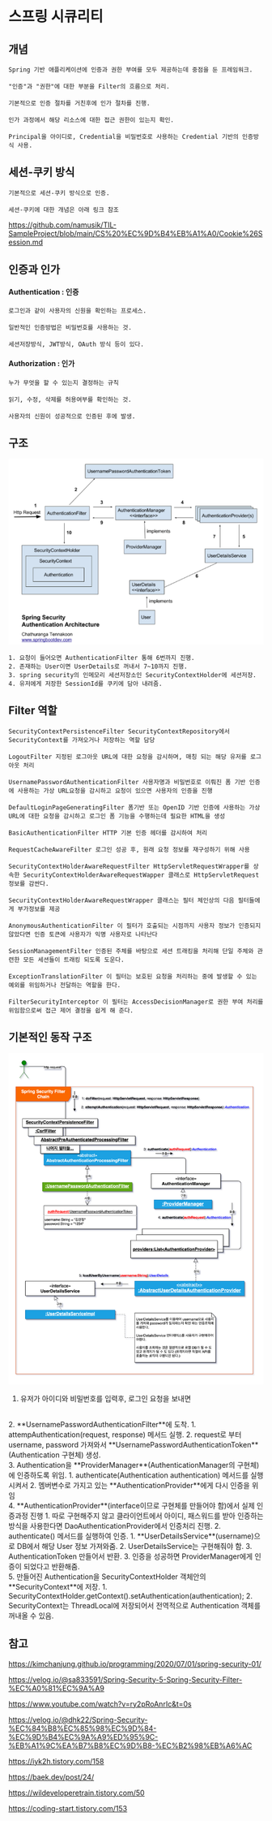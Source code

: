 # 스프링 시큐리티 

## 개념

    Spring 기반 애플리케이션에 인증과 권한 부여를 모두 제공하는데 중점을 둔 프레임워크. 

    "인증"과 "권한"에 대한 부분을 Filter의 흐름으로 처리.

    기본적으로 인증 절차를 거친후에 인가 절차를 진행. 

    인가 과정에서 해당 리소스에 대한 접근 권한이 있는지 확인. 

    Principal을 아이디로, Credential을 비밀번호로 사용하는 Credential 기반의 인증방식 사용.

## 세션-쿠키 방식

    기본적으로 세션-쿠키 방식으로 인증. 

    세션-쿠키에 대한 개념은 아래 링크 참조 

https://github.com/namusik/TIL-SampleProject/blob/main/CS%20%EC%9D%B4%EB%A1%A0/Cookie%26Session.md


## 인증과 인가 

#### Authentication : 인증

    로그인과 같이 사용자의 신원을 확인하는 프로세스.
    
    일반적인 인증방법은 비밀번호를 사용하는 것.

    세션저장방식, JWT방식, OAuth 방식 등이 있다. 

#### Authorization : 인가

    누가 무엇을 할 수 있는지 결정하는 규칙 

    읽기, 수정, 삭제를 허용여부를 확인하는 것. 

    사용자의 신원이 성공적으로 인증된 후에 발생. 

## 구조 

![springsecurity](../../images/Spring/springsecurity.png)

    1. 요청이 들어오면 AuthenticationFilter 통해 6번까지 진행. 
    2. 존재하는 User이면 UserDetails로 꺼내서 7~10까지 진행. 
    3. spring security의 인메모리 세션저장소인 SecurityContextHolder에 세션저장. 
    4. 유저에게 저장한 SessionId를 쿠키에 담아 내려줌. 

## Filter 역할

    SecurityContextPersistenceFilter SecurityContextRepository에서 SecurityContext를 가져오거나 저장하는 역할 담당

    LogoutFilter 지정된 로그아웃 URL에 대한 요청을 감시하며, 매칭 되는 해당 유저를 로그아웃 처리

    UsernamePasswordAuthenticationFilter 사용자명과 비밀번호로 이뤄진 폼 기반 인증에 사용하는 가상 URL요청을 감시하고 요청이 있으면 사용자의 인증을 진행

    DefaultLoginPageGeneratingFilter 폼기반 또는 OpenID 기반 인증에 사용하는 가상 URL에 대한 요청을 감시하고 로그인 폼 기능을 수행하는데 필요한 HTML을 생성

    BasicAuthenticationFilter HTTP 기본 인증 헤더를 감시하여 처리

    RequestCacheAwareFilter 로그인 성공 후, 원래 요청 정보를 재구성하기 위해 사용

    SecurityContextHolderAwareRequestFilter HttpServletRequestWrapper를 상속한 SecurityContextHolderAwareRequestWapper 클래스로 HttpServletRequest 정보를 감싼다.

    SecurityContextHolderAwareRequestWrapper 클래스는 필터 체인상의 다음 필터들에게 부가정보를 제공

    AnonymousAuthenticationFilter 이 필터가 호출되는 시점까지 사용자 정보가 인증되지 않았다면 인증 토큰에 사용자가 익명 사용자로 나타난다

    SessionManagementFilter 인증된 주체를 바탕으로 세션 트래킹을 처리해 단일 주체와 관련한 모든 세션들이 트래킹 되도록 도운다.

    ExceptionTranslationFilter 이 필터는 보호된 요청을 처리하는 중에 발생할 수 있는 예외를 위임하거나 전달하는 역할을 한다.

    FilterSecurityInterceptor 이 필터는 AccessDecisionManager로 권한 부여 처리를 위임함으로써 접근 제어 결정을 쉽게 해 준다.


## 기본적인 동작 구조

![diagram](../../images/Spring/spring-security-flow-diagram.png)

1. 유저가 아이디와 비밀번호를 입력후, 로그인 요청을 보내면
 </br>  
2. **UsernamePasswordAuthenticationFilter**에 도착. 
   1. attempAuthentication(request, response) 메서드 실행.
   2. request로 부터 username, password 가져와서 **UsernamePasswordAuthenticationToken**(Authentication 구현체) 생성. 
</br>
3. Authentication을 **ProviderManager**(AuthenticationManager의 구현체)에 인증하도록 위임. 
   1. authenticate(Authentication authentication) 메서드를 실행시켜서
   2. 멤버변수로 가지고 있는 **AuthenticationProvider**에게 다시 인증을 위임
   
   </br>
4. **AuthenticationProvider**(interface이므로 구현체를 만들어야 함)에서 실제 인증과정 진행
   1. 따로 구현해주지 않고 클라이언트에서 아이디, 패스워드를 받아 인증하는 방식을 사용한다면 DaoAuthenticationProvider에서 인증처리 진행.
   2. authenticate() 메서드를 실행하여 인증.
      1. **UserDetailsService**(username)으로 DB에서 해당 User 정보 가져와줌. 
      2. UserDetailsService는 구현해줘야 함.
      3. AuthenticationToken 만들어서 반환.
   3. 인증을 성공하면 ProviderManager에게 인증이 되었다고 반환해줌.
   </br>
5. 만들어진 Authentication을 SecurityContextHolder 객체안의 **SecurityContext**에 저장.
   1. SecurityContextHolder.getContext().setAuthentication(authentication);
   2. SecurityContext는 ThreadLocal에 저장되어서 전역적으로 Authentication 객체를 꺼내올 수 있음.

## 참고 

https://kimchanjung.github.io/programming/2020/07/01/spring-security-01/

https://velog.io/@sa833591/Spring-Security-5-Spring-Security-Filter-%EC%A0%81%EC%9A%A9

https://www.youtube.com/watch?v=ry2pRoAnrIc&t=0s

https://velog.io/@dhk22/Spring-Security-%EC%84%B8%EC%85%98%EC%9D%84-%EC%9D%B4%EC%9A%A9%ED%95%9C-%EB%A1%9C%EA%B7%B8%EC%9D%B8-%EC%B2%98%EB%A6%AC

https://iyk2h.tistory.com/158

https://baek.dev/post/24/

https://wildeveloperetrain.tistory.com/50

https://coding-start.tistory.com/153